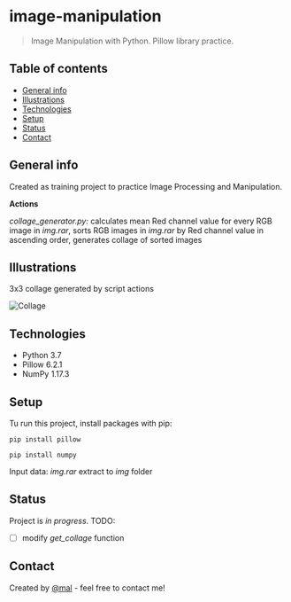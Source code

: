 # image-manipulation
> Image Manipulation with Python. Pillow library practice.

## Table of contents
* [General info](#general-info)
* [Illustrations](#illustrations)
* [Technologies](#technologies)
* [Setup](#setup)
* [Status](#status)
* [Contact](#contact)

## General info
Created as training project to practice Image Processing and Manipulation. 

**Actions**

*collage_generator.py:* calculates mean Red channel value for every RGB image in *img.rar*, sorts RGB images in *img.rar* by Red channel value in ascending order, generates collage of sorted images 

## Illustrations
3x3 collage generated by script actions

![Collage](https://github.com/Malwoiniak/image-manipulation-/blob/master/collage.png)

## Technologies
* Python 3.7
* Pillow 6.2.1
* NumPy 1.17.3


## Setup
Tu run this project, install packages with pip: 

`pip install pillow`

`pip install numpy`

Input data: *img.rar* extract to *img* folder

## Status
Project is _in progress_. TODO: 
- [ ] modify *get_collage* function

## Contact
Created by [@mal](https://www.linkedin.com/in/malwina-kotowicz/) - feel free to contact me!
